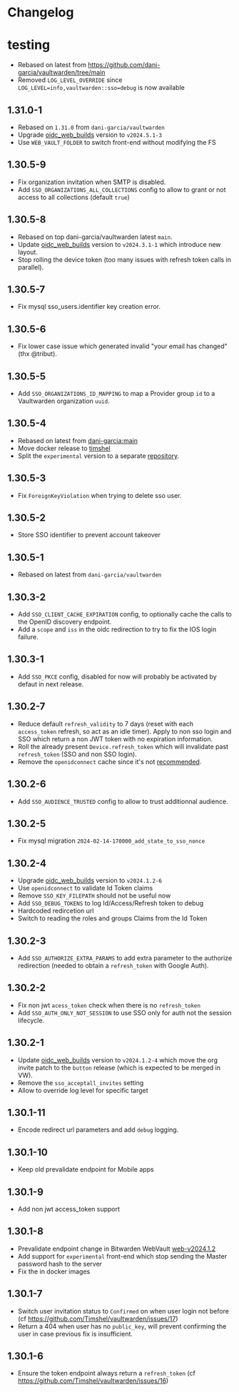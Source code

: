 # Changelog

# testing

- Rebased on latest from <https://github.com/dani-garcia/vaultwarden/tree/main>
- Removed `LOG_LEVEL_OVERRIDE` since `LOG_LEVEL=info,vaultwarden::sso=debug` is now available

## 1.31.0-1

- Rebased on `1.31.0` from `dani-garcia/vaultwarden`
- Upgrade [oidc_web_builds](https://github.com/Timshel/oidc_web_builds) version to `v2024.5.1-3`
- Use `WEB_VAULT_FOLDER` to switch front-end without modifying the FS

## 1.30.5-9

- Fix organization invitation when SMTP is disabled.
- Add `SSO_ORGANIZATIONS_ALL_COLLECTIONS` config to allow to grant or not access to all collections (default `true`)

## 1.30.5-8

- Rebased on top dani-garcia/vaultwarden latest `main`.
- Update [oidc_web_builds](https://github.com/Timshel/oidc_web_builds) version to `v2024.3.1-1` which introduce new layout.
- Stop rolling the device token (too many issues with refresh token calls in parallel).

## 1.30.5-7

- Fix mysql sso_users.identifier key creation error.

## 1.30.5-6

- Fix lower case issue which generated invalid "your email has changed" (thx @tribut).

## 1.30.5-5

- Add `SSO_ORGANIZATIONS_ID_MAPPING` to map a Provider group `id` to a Vaultwarden organization `uuid`.

## 1.30.5-4

- Rebased on latest from [dani-garcia:main](https://github.com/dani-garcia/vaultwarden/tree/main)
- Move docker release to [timshel](https://hub.docker.com/repository/docker/timshel/vaultwarden/general)
- Split the `experimental` version to a separate [repository](https://hub.docker.com/repository/docker/timshel/oidcwarden/general).

## 1.30.5-3

- Fix `ForeignKeyViolation` when trying to delete sso user.

## 1.30.5-2

- Store SSO identifier to prevent account takeover

## 1.30.5-1

- Rebased on latest from `dani-garcia/vaultwarden`

## 1.30.3-2

- Add `SSO_CLIENT_CACHE_EXPIRATION` config, to optionally cache the calls to the OpenID discovery endpoint.
- Add a `scope` and `iss` in the oidc redirection to try to fix the IOS login failure.

## 1.30.3-1

- Add `SSO_PKCE` config, disabled for now will probably be activated by defaut in next release.

## 1.30.2-7

- Reduce default `refresh_validity` to 7 days (reset with each `access_token` refresh, so act as an idle timer).
   Apply to non sso login and SSO which return a non JWT token with no expiration information.
- Roll the already present `Device.refresh_token` which will invalidate past `refresh_token` (SSO and non SSO login).
- Remove the `openidconnect` cache since it's not [recommended](https://github.com/ramosbugs/openidconnect-rs/issues/25).

## 1.30.2-6

- Add `SSO_AUDIENCE_TRUSTED` config to allow to trust additionnal audience.

## 1.30.2-5

- Fix mysql migration `2024-02-14-170000_add_state_to_sso_nonce`

## 1.30.2-4

- Upgrade [oidc_web_builds](https://github.com/Timshel/oidc_web_builds) version to `v2024.1.2-6`
- Use `openidconnect` to validate Id Token claims
- Remove `SSO_KEY_FILEPATH` should not be useful now
- Add `SSO_DEBUG_TOKENS` to log Id/Access/Refresh token to debug
- Hardcoded redircetion url
- Switch to reading the roles and groups Claims from the Id Token

## 1.30.2-3

- Add `SSO_AUTHORIZE_EXTRA_PARAMS` to add extra parameter to the authorize redirection (needed to obtain a `refresh_token` with Google Auth).

## 1.30.2-2

- Fix non jwt `acess_token` check when there is no `refresh_token`
- Add `SSO_AUTH_ONLY_NOT_SESSION` to use SSO only for auth not the session lifecycle.

## 1.30.2-1

- Update [oidc_web_builds](https://github.com/Timshel/oidc_web_builds) version to `v2024.1.2-4` which move the org invite patch to the `button` release (which is expected to be merged in VW).
- Remove the `sso_acceptall_invites` setting
- Allow to override log level for specific target

## 1.30.1-11

- Encode redirect url parameters and add `debug` logging.

## 1.30.1-10

- Keep old prevalidate endpoint for Mobile apps

## 1.30.1-9

- Add non jwt access_token support

## 1.30.1-8

- Prevalidate endpoint change in Bitwarden WebVault [web-v2024.1.2](https://github.com/bitwarden/clients/tree/web-v2024.1.2/apps/web)
- Add support for `experimental` front-end which stop sending the Master password hash to the server
- Fix the in docker images

## 1.30.1-7

- Switch user invitation status to `Confirmed` on when user login not before (cf https://github.com/Timshel/vaultwarden/issues/17)
- Return a 404 when user has no `public_key`, will prevent confirming the user in case previous fix is insufficient.

## 1.30.1-6

- Ensure the token endpoint always return a `refresh_token` (cf https://github.com/Timshel/vaultwarden/issues/16)
